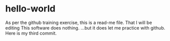 # hello-world
As per the github training exercise, this is a read-me file.
That I will be editing
This software does nothing.
...but it does let me practice with github.
Here is my third commit.
